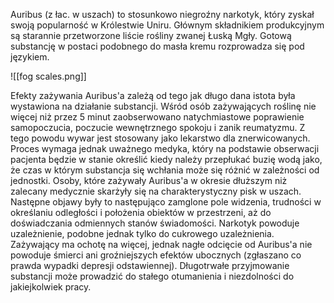 Auribus (z łac. w uszach) to stosunkowo niegroźny narkotyk, który zyskał swoją popularność w Królestwie Uniru. Głównym składnikiem produkcyjnym są starannie przetworzone liście rośliny zwanej Łuską Mgły. Gotową substancję w postaci podobnego do masła kremu rozprowadza się pod językiem.

![[fog scales.png]]

Efekty zażywania Auribus'a zależą od tego jak długo dana istota była wystawiona na działanie substancji. 
Wśród osób zażywających roślinę nie więcej niż przez 5 minut zaobserwowano natychmiastowe poprawienie samopoczucia, poczucie wewnętrznego spokoju i zanik reumatyzmu. Z tego powodu wywar jest stosowany jako lekarstwo dla znerwicowanych. Proces wymaga jednak uważnego medyka, który na podstawie obserwacji pacjenta będzie w stanie określić kiedy należy przepłukać buzię wodą jako, że czas w którym substancja się wchłania może się różnić w zależności od jednostki.
Osoby, które zażywały Auribus'a w okresie dłuższym niż zalecany medycznie skarżyły się na charakterystyczny pisk w uszach. Następne objawy były to następująco zamglone pole widzenia, trudności w określaniu odległości i położenia obiektów w przestrzeni, aż do doświadczania odmiennych stanów świadomości.
Narkotyk powoduje uzależnienie, podobne jednak tylko do cukrowego uzależnienia. Zażywający ma ochotę na więcej, jednak nagłe odcięcie od Auribus'a nie powoduje śmierci ani groźniejszych efektów ubocznych (zgłaszano co prawda wypadki depresji odstawiennej). Długotrwałe przyjmowanie substancji może prowadzić do stałego otumanienia i niezdolności do jakiejkolwiek pracy.
